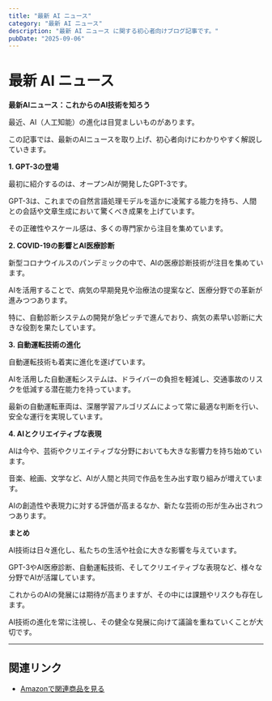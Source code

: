 ```yaml
---
title: "最新 AI ニュース"
category: "最新 AI ニュース"
description: "最新 AI ニュース に関する初心者向けブログ記事です。"
pubDate: "2025-09-06"
---
```


# 最新 AI ニュース

**最新AIニュース：これからのAI技術を知ろう**

最近、AI（人工知能）の進化は目覚ましいものがあります。

この記事では、最新のAIニュースを取り上げ、初心者向けにわかりやすく解説していきます。



**1. GPT-3の登場**

最初に紹介するのは、オープンAIが開発したGPT-3です。

GPT-3は、これまでの自然言語処理モデルを遥かに凌駕する能力を持ち、人間との会話や文章生成において驚くべき成果を上げています。

その正確性やスケール感は、多くの専門家から注目を集めています。



**2. COVID-19の影響とAI医療診断**

新型コロナウイルスのパンデミックの中で、AIの医療診断技術が注目を集めています。

AIを活用することで、病気の早期発見や治療法の提案など、医療分野での革新が進みつつあります。

特に、自動診断システムの開発が急ピッチで進んでおり、病気の素早い診断に大きな役割を果たしています。



**3. 自動運転技術の進化**

自動運転技術も着実に進化を遂げています。

AIを活用した自動運転システムは、ドライバーの負担を軽減し、交通事故のリスクを低減する潜在能力を持っています。

最新の自動運転車両は、深層学習アルゴリズムによって常に最適な判断を行い、安全な運行を実現しています。



**4. AIとクリエイティブな表現**

AIは今や、芸術やクリエイティブな分野においても大きな影響力を持ち始めています。

音楽、絵画、文学など、AIが人間と共同で作品を生み出す取り組みが増えています。

AIの創造性や表現力に対する評価が高まるなか、新たな芸術の形が生み出されつつあります。



**まとめ**

AI技術は日々進化し、私たちの生活や社会に大きな影響を与えています。

GPT-3やAI医療診断、自動運転技術、そしてクリエイティブな表現など、様々な分野でAIが活躍しています。

これからのAIの発展には期待が高まりますが、その中には課題やリスクも存在します。

AI技術の進化を常に注視し、その健全な発展に向けて議論を重ねていくことが大切です。



---

## 関連リンク

- [Amazonで関連商品を見る](https://www.amazon.co.jp/s?k=%E6%9C%80%E6%96%B0+AI+%E3%83%8B%E3%83%A5%E3%83%BC%E3%82%B9&tag=autowritehubai-22)
